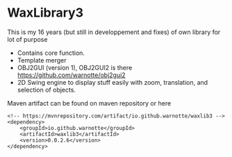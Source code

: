 # WaxLibrary3
This is my 16 years (but still in developpement and fixes) of own library for lot of purpose

- Contains core function.
- Template merger
- OBJ2GUI (version 1), OBJ2GUI2 is there https://github.com/warnotte/obj2gui2
- 2D Swing engine to display stuff easily with zoom, translation, and selection of objects.

Maven artifact can be found on maven repository or here

```
<!-- https://mvnrepository.com/artifact/io.github.warnotte/waxlib3 -->
<dependency>
    <groupId>io.github.warnotte</groupId>
    <artifactId>waxlib3</artifactId>
    <version>0.0.2.6</version>
</dependency>
```
